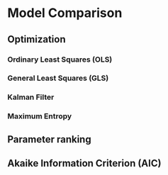 # Model Comparison

## Optimization

### Ordinary Least Squares (OLS)

### General Least Squares (GLS)

### Kalman Filter

### Maximum Entropy

## Parameter ranking

## Akaike Information Criterion (AIC)
